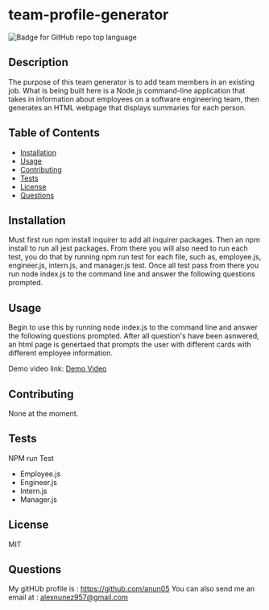 # team-profile-generator
  ![Badge for GitHub repo top language](https://img.shields.io/static/v1?label=License&message=MIT&color=brightgreen) 
  

  ## Description
  The purpose of this team generator is to add team members in an existing job. What is being built here is a Node.js command-line application that takes in information about employees on a software engineering team, then generates an HTML webpage that displays summaries for each person.

  ## Table of Contents
  * [Installation](#installation)
  * [Usage](#Usage)
  * [Contributing](#Contributing)
  * [Tests](#Tests)
  * [License](#License)
  * [Questions](#Questions)

  ## Installation
  Must first run npm install inquirer to add all inquirer packages. Then an npm install to run all jest packages. From there you will also need to run each test, you do that by running npm run test for each file, such as, employee.js, engineer.js, intern.js, and manager.js test. Once all test pass from there you run node index.js to the command line and answer the following questions prompted.
 

  ## Usage
   Begin to use this by running node index.js to the command line and answer the following questions prompted. After all question's have been asnwered, an html page is genertaed that prompts the user with different cards with different employee information. 
  
  Demo video link: [Demo Video](https://watch.screencastify.com/v/MYcAV2hLfq2sj5vHmrZt)


  ## Contributing
  None at the moment.

  ## Tests
  NPM run Test
  - Employee.js
  - Engineer.js
  - Intern.js
  - Manager.js

  ## License
  MIT

  ## Questions
  My gitHUb profile is : https://github.com/anun05
  You can also send me an email at : alexnunez957@gmail.com
